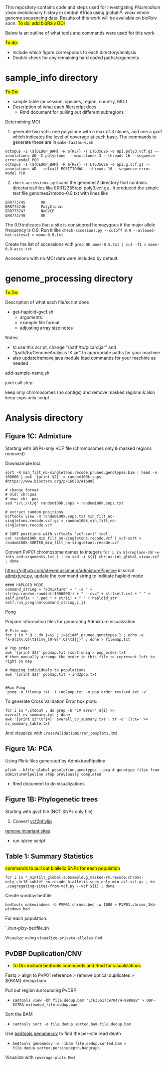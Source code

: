 This repository contains code and steps used for investigating *Plasmodium vivax* evolutionary history in central Africa using global *P. vivax* whole genome sequencing data. Results of this work will be available on bioRxiv soon. <mark>To do: add bioRxiv DOI</mark>

Below is an outline of what tools and commands were used for this work.

<mark>To do:</mark>
- Include which figure corresponds to each directory/analysis
- Double check for any remaining hard coded paths/arguments

# sample_info directory
<mark>To Do:</mark>
- sample table (accession, species, region, country, MOI)
- Description of what each file/script does
  - Rmd document for pulling out different subregions

Determining MOI

1.  generate two vcfs: one polyclone with a max of 3 clones, and one a gvcf which indicates the level of coverage at each base.  The commands to generate these are in `make-fastas-6.sh`
```
octopus -I \${DEDUP_BAM} -R ${REF} -T LT635626 -o api.poly3.vcf.gz --annotations AD -C polyclone  --max-clones 3 --threads 16 --sequence-error-model PCR
octopus -I \${DEDUP_BAM} -R ${REF} -T LT635626 -o api.g.vcf.gz --annotations AD --refcall POSITIONAL --threads 16 --sequence-error-model PCR
```
2. `check-accessions.py` scans the genomes2 directory that contains directories/files like ERR12355/api.poly3.vcf.gz .  It produced the simple text file genomes2/mono-0.9.txt  with lines like
```
ERR773745       OK
ERR773746       PolyClonal
ERR773747       NoGVCF
ERR773748       OK
```
The 0.9 indicates that a site is considered homozygous if the major allele frequency is 0.9. Run it like `check-accesions.py --cutoff 0.9 --allowed-het-sites=1 > mono-0.9.txt`

Create the list of accessions with `grep OK mono-0.9.txt | cut -f1 > mono-0.9-accs.txt`

Accessions with no MOI data were included by default.

# genome_processing directory

<mark>To Do:</mark>

Description of what each file/script does
- get-haploid-gvcf.sh
  - arguments:
  - example file format
  - adjusting array size notes

Notes:
- to use this script, change "/path/to/picard.jar" and "/path/to/GenomeAnalysisTK.jar" to appropriate paths for your machine
- also update/remove java module load commands for your machine as needed

add-sample-name.sh

joint call step

keep only chromosomes (no contigs) and remove masked regions
& also keep snps only script

# Analysis directory

## Figure 1C: Admixture

Starting with SNPs-only VCF file (chromosomes only & masked regions removed)

Downsample loci
```
sort -R min_filt_no-singletons.recode.pruned.genotypes.bim | head -n 100000 | awk '{print $2}' > random100k.snps
#https://www.biostars.org/p/16038/#16085

# change format
# old: chr:pos
# now: chr	pos
sed "s/\:/\t/g" random100k.snps > random100k.snps.txt

# extract random positions
bcftools view -R random100k.snps.txt min_filt_no-singletons.recode.vcf.gz > random100k_min_filt_no-singletons.recode.vcf

# SORT positions with vcftools 'vcf-sort' tool
cat random100k_min_filt_no-singletons.recode.vcf | vcf-sort > random100k-SORTED_min_filt_no-singletons.recode.vcf
```

Convert PvP01 chromosome names to integers
`for i in $(<replace-chr-w-ints_sed-arguments.txt ) ; do sed -i ${i} chr-as-int_global_vivax.vcf ; done`

https://github.com/stevemussmann/admixturePipeline
in script [admixture.py](https://github.com/stevemussmann/admixturePipeline/blob/master/admixture.py), update the command string to indicate haploid mode
```
#### HAPLOID MODE
command_string = "admixture" + " -s " + str(np.random.randint(1000000)) + " --cv=" + str(self.cv) + " " + self.prefix + ".ped " + str(i) + " " + haploid_str
self.run_program(command_string,i,j)
```

[Pong](https://github.com/ramachandran-lab/pong)

Prepare information files for generating Admixture visualization
```
# File map
for i in *.Q ; do j=$i ; i=${i##*.pruned.genotypes.} ; echo -e "k-${i%%.Q}\t${i%%_[0-9]*.Q}\t${j}" ; done > filemap.txt

# Pop order
awk '{print $2}' popmap.txt |sort|uniq > pop_order.txt
# then manually arrange the order in this file to represent left to right on map	

# Mapping individuals to populations
awk '{print $2}' popmap.txt > ind2pop.txt


#Run Pong
`pong -m filemap.txt -i ind2pop.txt -n pop_order_revised.txt -v`
```

To generate Cross Validation Error box plots:
```
for i in *.stdout ; do grep -h "CV error" ${i} >> overall_cv_summary.txt ; done
awk '{print $3"\t"$4}' overall_cv_summary.txt | tr -d '():K=' >> cv_summary_table.txt
```

And visualize with `CrossValidationError_boxplots.Rmd`


## Figure 1A: PCA
Using Plink files generated by AdmixturePipeline

`plink --bfile global_population.genotypes --pca # genotype files from admixturePipeline step previously completed`

- Rmd document to do visualizations


## Figure 1B: Phylogenetic trees
Starting with gvcf file (NOT SNPs only file)

1. Convert
[vcf2phylip](https://github.com/joanam/scripts/blob/master/vcf2phylip.py)

[remove invariant sites](https://github.com/btmartin721/raxml_ascbias)

- run iqtree script



## Table 1: Summary Statistics

<mark>commands to pull out biallelic SNPs for each population</mark>


`for i in *_minfilt_global-subsample.g_masked-rm.recode.chroms-only_chr10-subtel-rm.recode_biallelic_snps_only_min-ac1.vcf.gz ; do ./segregating-sites-from-vcf.py --vcf ${i} ; done`

Create window bedfile

`bedtools makewindows -b PVP01.chroms.bed -w 1000 > PVP01.chroms_1kb-windows.bed`

For each population:

`./run-pixy-bedfile.sh


Visualize using `visualize-private-alleles.Rmd`

## PvDBP Duplication/CNV
- <mark>To Do: include bedtools commands and Rmd for visualizations</mark>


Fastq > align to PvP01 reference > remove optical duplicates > ${BAM}.dedup.bam

Pull out region surrounding PvDBP

- `samtools view -bh file.dedup.bam "LT635617:970474-998688" > DBP-EXTRA-extended_file.dedup.bam`

Sort the BAM

- `samtools sort -o file.dedup.sorted.bam file.dedup.bam`

Use [bedtools genomecov](https://bedtools.readthedocs.io/en/latest/content/tools/genomecov.html) to find the per-site read depth

- `bedtools genomecov -d -ibam file.dedup.sorted.bam > file.dedup.sorted.persitedepth.bedgraph`

Visualize with `coverage-plots.Rmd`